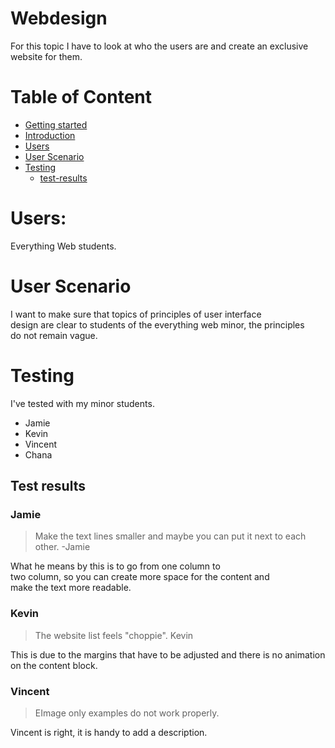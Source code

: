 # Webdesign
For this topic I have to look at who the users are and create an exclusive website for them.

# Table of Content
* [Getting started](#getting-started)
* [Introduction](#introduction)
* [Users](#users)
* [User Scenario](#user-scenario)
* [Testing](#testing)
    * [test-results](#test)

# Users: 
Everything Web students.

# User Scenario
I want to make sure that topics of principles of user interface  
design are clear to students of the everything web minor, the principles   
do not remain vague.

# Testing
I've tested with my minor students.

* Jamie
* Kevin
* Vincent
* Chana

## Test results
### Jamie
> Make the text lines smaller and maybe you can put it next to each other.  -Jamie

What he means by this is to go from one column to  
two column, so you can create more space for the content and  
make the text more readable.

### Kevin
> The website list feels "choppie". Kevin

This is due to the margins that have to be adjusted and there is no animation on the content block.

### Vincent
> EImage only examples do not work properly.

Vincent is right, it is handy to add a description.